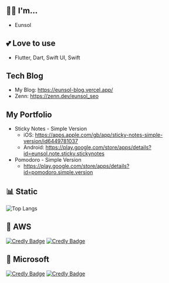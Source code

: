 ## 💁‍♀️ I'm...

- Eunsol

## 💕 Love to use

- Flutter, Dart, Swift UI, Swift

##  Tech Blog

- My Blog: https://eunsol-blog.vercel.app/
- Zenn: https://zenn.dev/eunsol_seo

## My Portfolio
- Sticky Notes - Simple Version
  - iOS: https://apps.apple.com/gb/app/sticky-notes-simple-version/id6449781037
  - Android: https://play.google.com/store/apps/details?id=eunsol.note.sticky.stickynotes
- Pomodoro - Simple Version
  - https://play.google.com/store/apps/details?id=pomodoro.simple.version

## 📊 Static

![Top Langs](https://github-readme-stats.vercel.app/api/top-langs/?username=sashapivovarova&layout=compact)

## 🔭 AWS
[![Credly Badge](https://images.credly.com/size/100x150/images/00634f82-b07f-4bbd-a6bb-53de397fc3a6/image.png)](https://www.credly.com/badges/3cb9d96b-adc2-4c57-84e4-f3932274cce7/public_url)
[![Credly Badge](https://images.credly.com/size/100x150/images/0e284c3f-5164-4b21-8660-0d84737941bc/image.png)](https://www.credly.com/badges/ac8e03ca-6f7d-4d5b-a3df-24cef38fc09a/public_url)

## 🔭 Microsoft
[![Credly Badge](https://images.credly.com/size/100x150/images/b71dc39d-b290-4fb6-ad07-6130c6409130/converted20251029-31-qu7gla.png)](https://learn.microsoft.com/api/credentials/share/en-us/EunsolSeo-7516/7FE0A5F714A5ACBC?sharingId=86E0684D64157864)
[![Credly Badge](https://learn.microsoft.com/media/learn/certification/badges/size/100x150/microsoft-certified-associate-badge.svg)](https://learn.microsoft.com/api/credentials/share/en-us/EunsolSeo-7516/7FE0A5F714A5ACBC?sharingId=86E0684D64157864)


<!--
**sashapivovarova/sashapivovarova** is a ✨ _special_ ✨ repository because its `README.md` (this file) appears on your GitHub profile.

Here are some ideas to get you started:

- 🔭 I’m currently working on ...
- 🌱 I’m currently learning ...
- 👯 I’m looking to collaborate on ...
- 🤔 I’m looking for help with ...
- 💬 Ask me about ...
- 📫 How to reach me: ...
- 😄 Pronouns: ...
- ⚡ Fun fact: ...



<a href="https://apps.apple.com/gb/app/sticky-notes-simple-version/id6449781037" target="_blank"><img src="https://img.shieds.io/badge/StickyNotes-grey?style=flat&logo=#0D96F6&logoColor=white"/></a>

-->
